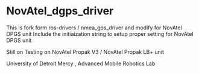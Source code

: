 NovAtel_dgps_driver
===================
This is fork form  ros-drivers / nmea_gps_driver and modify for NovAtel DPGS unit
Include the initiaization string to setup proper setting for NovAtel DPGS unit

Still on Testing on NovAtel Propak V3 / NovAtel Propak LB+ unit

University of Detroit Mercy , Advanced Mobile Robotics Lab
